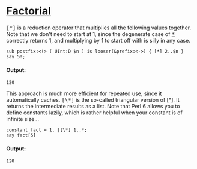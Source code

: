 [1]: http://rosettacode.org/wiki/Factorial

# [Factorial][1]

<tt>[\*]</tt> is a reduction operator that multiplies all the following values together. Note that we don't need to start at 1, since the degenerate case of <tt>[\*]()</tt> correctly returns 1, and multiplying by 1 to start off with is silly in any case.

```perl6
sub postfix:<!> ( UInt:D $n ) is looser(&prefix:<->) { [*] 2..$n }
say 5!;
```

#### Output:
```
120
```


This approach is much more efficient for repeated use, since it automatically caches. <tt>[\\*]</tt> is the so-called triangular version of [\*]. It returns the intermediate results as a list.  Note that Perl 6 allows you to define constants lazily, which is rather helpful when your constant is of infinite size...

```perl6
constant fact = 1, |[\*] 1..*;
say fact[5]
```

#### Output:
```
120
```